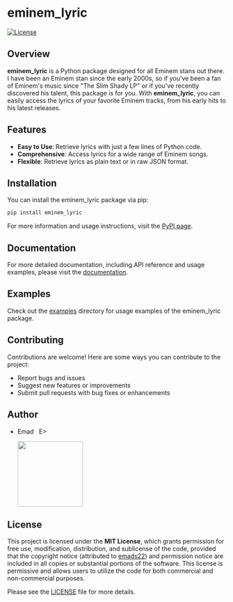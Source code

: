 # eminem_lyric

[![License](https://img.shields.io/badge/license-MIT-blue.svg)](LICENSE)

## Overview
**eminem_lyric** is a Python package designed for all Eminem stans out there. I have been an Eminem stan since the early 2000s, so if you've been a fan of Eminem's music since "The Slim Shady LP" or if you've recently discovered his talent, this package is for you. With **eminem_lyric**, you can easily access the lyrics of your favorite Eminem tracks, from his early hits to his latest releases. 

## Features
- **Easy to Use**: Retrieve lyrics with just a few lines of Python code.
- **Comprehensive**: Access lyrics for a wide range of Eminem songs.
- **Flexible**: Retrieve lyrics as plain text or in raw JSON format.

## Installation
You can install the eminem_lyric package via pip:

```bash
pip install eminem_lyric
```

For more information and usage instructions, visit the [PyPI page](https://pypi.org/project/eminem_lyric/).

## Documentation
For more detailed documentation, including API reference and usage examples, please visit the [documentation](https://github.com/emads22/eminem-lyric-package/tree/main/docs/index.md).

## Examples
Check out the [examples](https://github.com/emads22/eminem-lyric-package/tree/main/examples) directory for usage examples of the eminem_lyric package.

## Contributing
Contributions are welcome! Here are some ways you can contribute to the project:
- Report bugs and issues
- Suggest new features or improvements
- Submit pull requests with bug fixes or enhancements

## Author
- Emad &nbsp; E>
  
  [<img src="https://img.shields.io/badge/GitHub-Profile-blue?logo=github" width="150">](https://github.com/emads22)

## License
This project is licensed under the **MIT License**, which grants permission for free use, modification, distribution, and sublicense of the code, provided that the copyright notice (attributed to [emads22](https://github.com/emads22)) and permission notice are included in all copies or substantial portions of the software. This license is permissive and allows users to utilize the code for both commercial and non-commercial purposes.

Please see the [LICENSE](LICENSE) file for more details.
